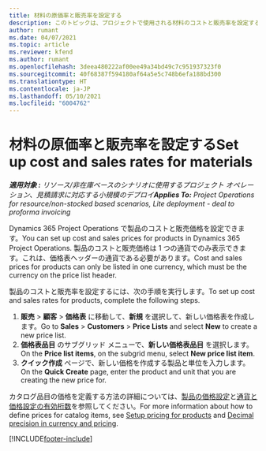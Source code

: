 ```yaml
---
title: 材料の原価率と販売率を設定する
description: このトピックは、プロジェクトで使用される材料のコストと販売率を設定する方法に関する情報を提供します。
author: rumant
ms.date: 04/07/2021
ms.topic: article
ms.reviewer: kfend
ms.author: rumant
ms.openlocfilehash: 3deea480222af00ee49a34bd49c7c951937323f0
ms.sourcegitcommit: 40f68387f594180af64a5e5c748b6efa188bd300
ms.translationtype: HT
ms.contentlocale: ja-JP
ms.lasthandoff: 05/10/2021
ms.locfileid: "6004762"
---
```

# <a name="set-up-cost-and-sales-rates-for-materials"></a><span data-ttu-id="2a092-103">材料の原価率と販売率を設定する</span><span class="sxs-lookup"><span data-stu-id="2a092-103">Set up cost and sales rates for materials</span></span>

<span data-ttu-id="2a092-104">_**適用対象 :** リソース/非在庫ベースのシナリオに使用するプロジェクト オペレーション、見積請求に対応する小規模のデプロイ_</span><span class="sxs-lookup"><span data-stu-id="2a092-104">_**Applies To:** Project Operations for resource/non-stocked based scenarios, Lite deployment - deal to proforma invoicing_</span></span>

<span data-ttu-id="2a092-105">Dynamics 365 Project Operations で製品のコストと販売価格を設定できます。</span><span class="sxs-lookup"><span data-stu-id="2a092-105">You can set up cost and sales prices for products in Dynamics 365 Project Operations.</span></span> <span data-ttu-id="2a092-106">製品のコストと販売価格は 1 つの通貨でのみ表示できます。これは、価格表ヘッダーの通貨である必要があります。</span><span class="sxs-lookup"><span data-stu-id="2a092-106">Cost and sales prices for products can only be listed in one currency, which must be the currency on the price list header.</span></span>

<span data-ttu-id="2a092-107">製品のコストと販売率を設定するには、次の手順を実行します。</span><span class="sxs-lookup"><span data-stu-id="2a092-107">To set up cost and sales rates for products, complete the following steps.</span></span> 

1. <span data-ttu-id="2a092-108">**販売** > **顧客** > **価格表** に移動して、**新規** を選択して、新しい価格表を作成します。</span><span class="sxs-lookup"><span data-stu-id="2a092-108">Go to **Sales** > **Customers** > **Price Lists** and select **New** to create a new price list.</span></span> 
2. <span data-ttu-id="2a092-109">**価格表品目** のサブグリッド メニューで、**新しい価格表品目** を選択します。</span><span class="sxs-lookup"><span data-stu-id="2a092-109">On the **Price list items**, on the subgrid menu, select **New price list item**.</span></span> 
3. <span data-ttu-id="2a092-110">**クイック作成** ページで、新しい価格を作成する製品と単位を入力します。</span><span class="sxs-lookup"><span data-stu-id="2a092-110">On the **Quick Create** page, enter the product and unit that you are creating the new price for.</span></span>

<span data-ttu-id="2a092-111">カタログ品目の価格を定義する方法の詳細については、[製品の価格設定](/dynamics365/sales-enterprise/create-price-lists-price-list-items-define-pricing-products.md)と[通貨と価格設定の有効桁数](/dynamics365/sales-enterprise/decimal-precision-currency-pricing.md)を参照してください。</span><span class="sxs-lookup"><span data-stu-id="2a092-111">For more information about how to define prices for catalog items, see [Setup pricing for products](/dynamics365/sales-enterprise/create-price-lists-price-list-items-define-pricing-products.md) and [Decimal precision in currency and pricing](/dynamics365/sales-enterprise/decimal-precision-currency-pricing.md).</span></span>

[!INCLUDE[footer-include](../includes/footer-banner.md)]
